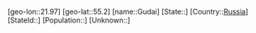 ﻿---
location: [55.2,21.97]
type: City
tags:
- geo/City


SpocWebEntityId: 30632
isDeleted: false
confidential: public

---
[geo-lon::21.97]
[geo-lat::55.2]
[name::Gudai]
[State::]
[Country::[Russia](geo/Continent/Europe/Russia.md)]
[StateId::]
[Population::]
[Unknown::]

